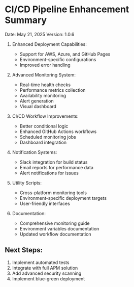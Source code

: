 CI/CD Pipeline Enhancement Summary
==================================

Date: May 21, 2025
Version: 1.0.6

1. Enhanced Deployment Capabilities:
   - Support for AWS, Azure, and GitHub Pages
   - Environment-specific configurations
   - Improved error handling

2. Advanced Monitoring System:
   - Real-time health checks
   - Performance metrics collection
   - Availability monitoring
   - Alert generation
   - Visual dashboard

3. CI/CD Workflow Improvements:
   - Better conditional logic
   - Enhanced GitHub Actions workflows
   - Scheduled monitoring jobs
   - Dashboard integration

4. Notification Systems:
   - Slack integration for build status
   - Email reports for performance data
   - Alert notifications for issues

5. Utility Scripts:
   - Cross-platform monitoring tools
   - Environment-specific deployment targets
   - User-friendly interfaces

6. Documentation:
   - Comprehensive monitoring guide
   - Environment variables documentation
   - Updated workflow documentation

Next Steps:
------------
1. Implement automated tests
2. Integrate with full APM solution
3. Add advanced security scanning
4. Implement blue-green deployment
